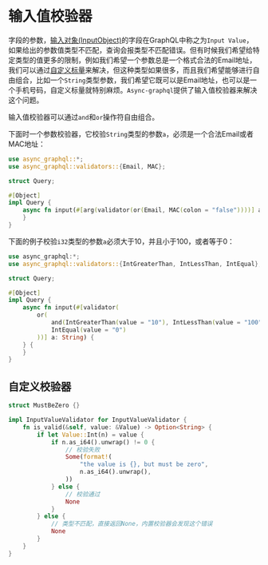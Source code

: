 # 输入值校验器

字段的参数，[输入对象(InputObject)](define_input_object.md)的字段在GraphQL中称之为`Input Value`，如果给出的参数值类型不匹配，查询会报类型不匹配错误。但有时候我们希望给特定类型的值更多的限制，例如我们希望一个参数总是一个格式合法的Email地址，我们可以通过[自定义标量](custom_scalars.md)来解决，但这种类型如果很多，而且我们希望能够进行自由组合，比如一个`String`类型参数，我们希望它既可以是Email地址，也可以是一个手机号码，自定义标量就特别麻烦。`Async-graphql`提供了输入值校验器来解决这个问题。

输入值校验器可以通过`and`和`or`操作符自由组合。

下面时一个参数校验器，它校验`String`类型的参数`a`，必须是一个合法Email或者MAC地址：

```rust
use async_graphql::*;
use async_graphql::validators::{Email, MAC};

struct Query;

#[Object]
impl Query {
    async fn input(#[arg(validator(or(Email, MAC(colon = "false"))))] a: String) {
    }
}
```

下面的例子校验`i32`类型的参数`a`必须大于10，并且小于100，或者等于0：

```rust
use async_graphql:*;
use async_graphql::validators::{IntGreaterThan, IntLessThan, IntEqual};

struct Query;

#[Object]
impl Query {
    async fn input(#[validator(
        or(
            and(IntGreaterThan(value = "10"), IntLessThan(value = "100")),
            IntEqual(value = "0")
        ))] a: String) {
    } {
    }
}
```

## 自定义校验器

```rust
struct MustBeZero {}

impl InputValueValidator for InputValueValidator {
    fn is_valid(&self, value: &Value) -> Option<String> {
        if let Value::Int(n) = value {
            if n.as_i64().unwrap() != 0 {
                // 校验失败
                Some(format!(
                    "the value is {}, but must be zero",
                    n.as_i64().unwrap(),
                ))
            } else {
                // 校验通过
                None
            }
        } else {
            // 类型不匹配，直接返回None，内置校验器会发现这个错误
            None
        }
    }
}
```
